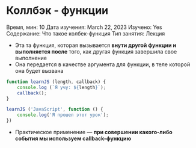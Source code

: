 # Коллбэк - функции

Время, мин: 10
Дата изучения: March 22, 2023
Изучено: Yes
Содержание: Что такое колбек-функция
Тип занятия: Лекция

- Эта та функция, которая вызывается **внути другой функции и выполняется после** того, как  другая функция завершила свое выполнение
- Она передается в качестве аргумента для функции, в теле которой она будет вызвана

```jsx
function learnJS (length, callback) {
    console.log (`Я учу: ${length}`);
    callback();
}

learnJS ('JavaScript', function () {
    console.log('Я прошел этот урок');
})
```

- Практическое применение — **при совершении какого-либо события мы используем callback-функцию**